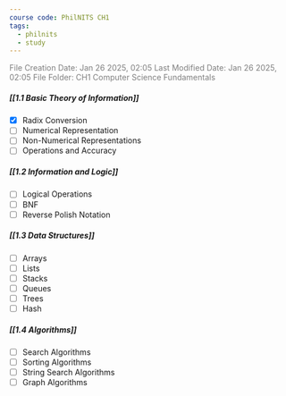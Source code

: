```yaml
---
course code: PhilNITS CH1
tags:
  - philnits
  - study
---
```

<font color="#7f7f7f">File Creation Date: Jan 26 2025, 02:05</font>
<font color="#7f7f7f">Last Modified Date: Jan 26 2025, 02:05</font>
<font color="#7f7f7f">File Folder: CH1 Computer Science Fundamentals</font>

##### [[1.1 Basic Theory of Information]]
- [x] Radix Conversion
- [ ] Numerical Representation
- [ ] Non-Numerical Representations
- [ ] Operations and Accuracy
##### [[1.2 Information and Logic]]
- [ ] Logical Operations
- [ ] BNF
- [ ] Reverse Polish Notation
##### [[1.3 Data Structures]]
- [ ] Arrays
- [ ] Lists
- [ ] Stacks
- [ ] Queues
- [ ] Trees
- [ ] Hash
##### [[1.4 Algorithms]]
- [ ] Search Algorithms
- [ ] Sorting Algorithms
- [ ] String Search Algorithms
- [ ] Graph Algorithms
